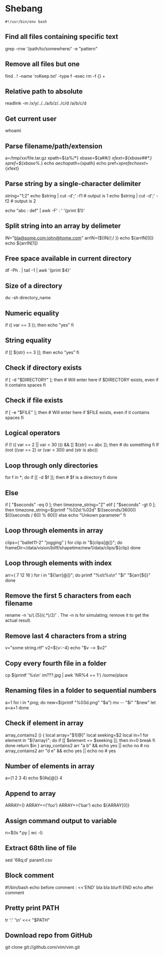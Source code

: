 # Shebang

`#!/usr/bin/env bash`


Find all files containing specific text
---------------------------------------
grep -rnw '/path/to/somewhere/' -e "pattern"


Remove all files but one
------------------------
find . ! -name 'roKeep.txt' -type f -exec rm -f {} +


Relative path to absolute
-------------------------
readlink -m /x/y/../../a/b/z/../c/d
/a/b/c/d


Get current user
----------------
whoami


Parse filename/path/extension
-----------------------------
a=/tmp/xx/file.tar.gz
xpath=${a%/*} 
xbase=${a##*/}
xfext=${xbase##*.}
xpref=${xbase%.*}
echo ${a}
echo path=${xpath}
echo pref=${xpref}
echo ext=${xfext}


Parse string by a single-character delimiter
--------------------------------------------
string="1;2"
echo $string | cut -d';' -f1 # output is 1
echo $string | cut -d';' -f2 # output is 2

echo "abc : def" | awk -F' : ' '{print $1}'


Split string into an array by delimeter
---------------------------------------
IN="bla@some.com;john@home.com"
arrIN=(${IN//;/ })
echo ${arrIN[0]}
echo ${arrIN[1]}


Free space available in current directory
-----------------------------------------
df -Ph . | tail -1 | awk '{print $4}'


Size of a directory
-------------------
du -sh directory_name


Numeric equality
----------------
if (( var == 3 )); then
    echo "yes"
fi


String equality
---------------
if [[ ${str} == 3 ]]; then
    echo "yes"
fi


Check if directory exists
-------------------------
if [ -d "$DIRECTORY" ]; then
    # Will enter here if $DIRECTORY exists, even if it contains spaces
fi


Check if file exists
--------------------
if [ -e "$FILE" ]; then
    # Will enter here if $FILE exists, even if it contains spaces
fi


Logical operators
-----------------
if (! (( var == 2 || var < 30 ))) && [[ ${str} == abc ]]; then
    # do something
fi
If (not ((var == 2) or (var < 30)) and (str is abc))


Loop through only directories
-----------------------------
for f in *; do
    if [[ -d $f ]]; then
        # $f is a directory
    fi
done


Else
----
if [ "$seconds" -eq 0 ]; then
   timezone_string="Z"
elif [ "$seconds" -gt 0 ]; then
   timezone_string=$(printf "%02d:%02d" $((seconds/3600)) $(((seconds / 60) % 60)))
else
   echo "Unkown parameter"
fi


Loop through elements in array
------------------------------
clips=( "ballet11-2" "jogging" )
for clip in "${clips[@]}"; do
	frameDir=/data/vision/billf/shapetime/new1/data/clips/${clip}
done


Loop through elements with index
--------------------------------
arr=( 7 12 16 )
for i in "${!arr[@]}"; do 
  printf "%s\t%s\n" "$i" "${arr[$i]}"
done


Remove the first 5 characters from each filename
------------------------------------------------
rename -n 's/(.{5})(.*)$/$2/' *.*
The -n is for simulating; remove it to get the actual result.


Remove last 4 characters from a string
--------------------------------------
v="some string.rtf"
v2=${v::-4}
echo "$v --> $v2"


Copy every fourth file in a folder
----------------------------------
cp $(printf '%s\n' im???.jpg | awk 'NR%4 == 1') /some/place


Renaming files in a folder to sequential numbers
------------------------------------------------
a=1
for i in *.png; do
	new=$(printf "%03d.png" "$a")
	mv -- "$i" "$new"
	let a=a+1
done


Check if element in array
-------------------------
array_contains2 () { 
    local array="$1[@]"
    local seeking=$2
    local in=1
    for element in "${!array}"; do
        if [[ $element == $seeking ]]; then
            in=0
            break
        fi
    done
    return $in
}
array_contains2 arr "a b"  && echo yes || echo no    # no
array_contains2 arr "d e"  && echo yes || echo no    # yes


Number of elements in array
---------------------------
a=(1 2 3 4)
echo ${#a[@]}
4


Append to array
---------------
ARRAY=()
ARRAY+=('foo')
ARRAY+=('bar')
echo ${ARRAY[0]}


Assign command output to variable
---------------------------------
n=$(ls *.py | wc -l)


Extract 68th line of file
-------------------------
sed '68q;d' param1.csv


Block comment
-------------
#!/bin/bash
echo before comment
: <<'END'
bla bla
blurfl
END
echo after comment


Pretty print PATH
-----------------
tr ':' '\n' <<< "$PATH"


Download repo from GitHub
-------------------------
git clone git://github.com/vim/vim.git
